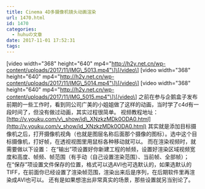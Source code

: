 ```yaml
---
title: Cinema 4D多摄像机镜头动画渲染
url: 1470.html
id: 1470
categories:
  - huhuの文章
date: 2017-11-01 17:52:31
tags:
---
```


\[video width="368" height="640" mp4="http://h2y.net.cn/wp-content/uploads/2017/11/IMG\_5013.mp4"\]\[/video\] \[video width="368" height="640" mp4="http://h2y.net.cn/wp-content/uploads/2017/11/IMG\_5014.mp4"\]\[/video\] \[video width="368" height="640" mp4="http://h2y.net.cn/wp-content/uploads/2017/11/IMG_5015.mp4"\]\[/video\] 之前在参与企鹅盒子发布前期的一些工作时，看到同公司广美的小姐姐做了这样的动画，当时学了c4d有一段时间了，但没有做过动画，其实过程很简单。 视频教程地址：[http://v.youku.com/v\_show/id\_XNzkzMDk0ODA0.html](http://v.youku.com/v_show/id_XNzkzMDk0ODA0.html) 其实就是添加目标摄像机之后，打开摄像机视角（也就是图层名称后面那个摄像的图标）。选中这个目标摄像机，打好帧，在透视视图里用鼠标各种移动就可以。 而在渲染视频时，就需要做以下设置： 在“输出”项设置好你新建工程的帧频，设置好渲染区域视频宽度和高度、帧频、帧范围（有手动（自己设置渲染范围）、当前帧、全部帧）； 在“保存”项设置文件保存的位置，格式可以选AVI也可选默认的，如果选默认的TIFF，在前面你已经设置了渲染帧范围，渲染出来后是序列，在后期软件里再渲染成AVI也可以。 还有是如果想渲出非常真实的场景，那些设置就另当别论了。